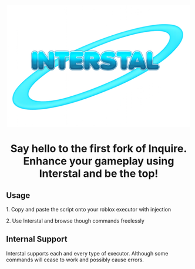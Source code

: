 <p align="center">
    <img src="https://github.com/notnobasai/Interstal/blob/main/images/interstal.png?raw=true" alt="Interstal Logo" width="500">
</p>

<h1 align="center">Say hello to the first fork of Inquire. Enhance your gameplay using Interstal and be the top!</h1>

<h2>Usage</h2>
<t>1. Copy and paste the script onto your roblox executor with injection</t>

<t>2. Use Interstal and browse though commands freelessly</t>

<h2>Internal Support</h2>
Interstal supports each and every type of executor. Although some commands will cease to work and possibly cause errors.
